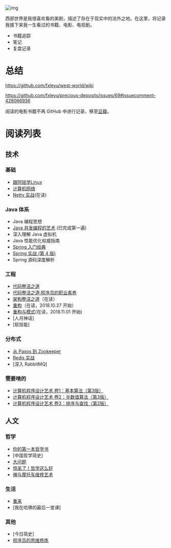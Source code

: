 ![img](https://upload.wikimedia.org/wikipedia/en/e/eb/Westworld_%28TV_series%29_title_card.jpg)

西部世界是我很喜欢看的美剧，描述了存在于现实中的法外之地。在这里，将记录我接下来我一生看过的书籍、电影、电视剧。
- 书籍追踪
- 笔记
- 复盘记录

# 总结 
https://github.com/fxleyu/west-world/wiki 

https://github.com/fxleyu/precious-deposits/issues/69#issuecomment-428066936

阅读的电影书籍不再 GitHub 中进行记录，移至[豆瓣](https://www.douban.com/people/fxleyu/)。

# 阅读列表
## 技术
### 基础
- [跟阿铭学Linux](https://book.douban.com/subject/26005630/)
- [计算机网络](https://github.com/fxleyu/west-world/issues/91)
- [Netty 实战](https://github.com/fxleyu/west-world/issues/88)(在读)

### Java 体系
- Java 编程思想
- [Java 并发编程的艺术](https://github.com/fxleyu/west-world/issues/86) (已完成第一遍)
- 深入理解 Java 虚拟机
- Java 性能优化权威指南
- [Spring 入门经典](https://github.com/fxleyu/west-world/issues/4)
- [Spring 实战 (第 4 版)](https://github.com/fxleyu/west-world/issues/97)
- Spring 源码深度解析

### 工程
- [代码整洁之道](https://github.com/fxleyu/west-world/issues/98)
- [代码整洁之道:程序员的职业素养](https://github.com/fxleyu/west-world/issues/87)
- [架构整洁之道](https://github.com/fxleyu/west-world/issues/102)（在读）
- [重构](https://github.com/fxleyu/west-world/issues/90)（在读，2018.10.27 开始）
- [重构与模式](https://github.com/fxleyu/west-world/issues/93)(在读，2018.11.01 开始)
- [人月神话]
- [软技能]

### 分布式
- [从 Paxos 到 Zookeeper](https://github.com/fxleyu/west-world/issues/92)
- [Redis 实战](https://github.com/fxleyu/west-world/issues/13)
- [深入 RabbitMQ]

### 需要啃的 
- [计算机程序设计艺术 卷1：基本算法（第3版）](https://book.douban.com/subject/26681685/)
- [计算机程序设计艺术 卷2：半数值算法（第3版）](https://book.douban.com/subject/26850558/)
- [计算机程序设计艺术 卷3：排序与查找（第2版）](https://book.douban.com/subject/26953756/)

## 人文
### 哲学
- [你的第一本哲学书](https://github.com/fxleyu/west-world/issues/96)
- [中国哲学简史]
- [大问题](https://github.com/fxleyu/west-world/issues/94)
- [惊呆了！哲学这么好](https://github.com/fxleyu/west-world/issues/95)
- [禅与摩托车维修艺术](https://book.douban.com/subject/6811366/)

### 生活
- [重来](https://github.com/fxleyu/west-world/issues/71)
- [我在哈佛的最后一堂课]

### 其他
- [今日简史]
- [程序员的思维修炼](https://book.douban.com/subject/5372651/)
